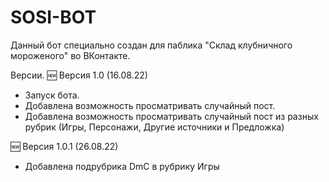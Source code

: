 # SOSI-BOT
Данный бот специально создан для паблика "Склад клубничного мороженого" во ВКонтакте.

Версии.
🆕 Версия 1.0 (16.08.22)
- Запуск бота.
- Добавлена возможность просматривать случайный пост.
- Добавлена возможность просматривать случайный пост из разных рубрик (Игры, Персонажи, Другие источники и Предложка)

🆕 Версия 1.0.1 (26.08.22)
- Добавлена подрубрика DmC в рубрику Игры
